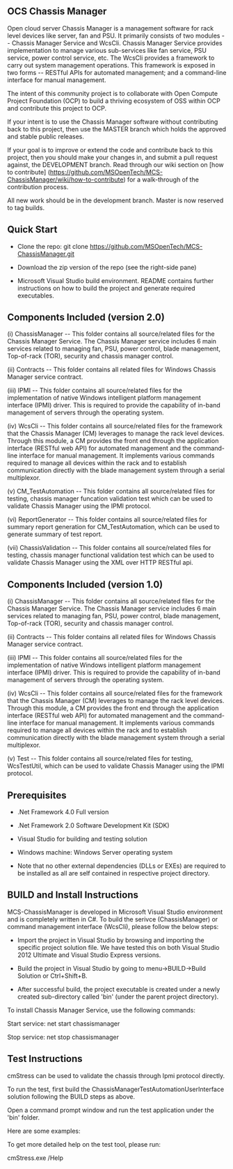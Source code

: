 ## OCS Chassis Manager
Open cloud server Chassis Manager is a management software for rack level devices like server, fan and PSU. 
It primarily consists of two modules -- Chassis Manager Service and WcsCli. Chassis Manager Service provides implementation to manage various sub-services like fan service, PSU service, power control service, etc. The WcsCli provides a framework to carry out system management operations. This framework is exposed in two forms -- RESTful APIs for automated management; and a command-line interface for manual management.

The intent of this community project is to collaborate with Open Compute Project Foundation (OCP) to build a thriving ecosystem of OSS within OCP and contribute this project to OCP.

If your intent is to use the Chassis Manager software without contributing back to this project, then use the MASTER branch which holds the approved and stable public releases.

If your goal is to improve or extend the code and contribute back to this project, then you should make your changes in, and submit a pull request against, the DEVELOPMENT branch. Read through our wiki section on [how to contribute] (https://github.com/MSOpenTech/MCS-ChassisManager/wiki/how-to-contribute) for a walk-through of the contribution process.

All new work should be in the development branch. Master is now reserved to tag builds.

## Quick Start

- Clone the repo: git clone https://github.com/MSOpenTech/MCS-ChassisManager.git

- Download the zip version of the repo (see the right-side pane)

- Microsoft Visual Studio build environment. README contains further instructions on how to build the project and generate required executables. 


## Components Included (version 2.0)

(i) ChassisManager -- This folder contains all source/related files for the Chassis Manager Service. The Chassis Manager service includes 6 main services related to managing fan, PSU, power control, blade management, Top-of-rack (TOR), security and chassis manager control. 

(ii) Contracts -- This folder contains all related files for Windows Chassis Manager service contract.

(iii) IPMI -- This folder contains all source/related files for the implementation of native Windows intelligent platform management interface (IPMI) driver. This is required to provide the capability of in-band management of servers through the operating system. 

(iv) WcsCli -- This folder contains all source/related files for the framework that the Chassis Manager (CM) leverages to manage the rack level devices. Through this module, a CM provides the front end through the application interface (RESTful web API) for automated management and the command-line interface for manual management. It implements various commands required to manage all devices within the rack and to establish communication directly with the blade management system through a serial multiplexor.

(v) CM_TestAutomation -- This folder contains all source/related files for testing, chassis manager funcation validation test which can be used to validate Chassis Manager using the IPMI protocol.

(vi) ReportGenerator -- This folder contains all source/related files for summary report generation for CM_TestAutomation, which can be used to generate summary of test report.

(vii) ChassisValidation -- This folder contains all source/related files for testing, chassis manager functional validation test which can be used to validate Chassis Manager using the XML over HTTP RESTful api.

## Components Included (version 1.0)

(i) ChassisManager -- This folder contains all source/related files for the Chassis Manager Service. The Chassis Manager service includes 6 main services related to managing fan, PSU, power control, blade management, Top-of-rack (TOR), security and chassis manager control. 

(ii) Contracts -- This folder contains all related files for Windows Chassis Manager service contract.

(iii) IPMI -- This folder contains all source/related files for the implementation of native Windows intelligent platform management interface (IPMI) driver. This is required to provide the capability of in-band management of servers through the operating system. 

(iv) WcsCli -- This folder contains all source/related files for the framework that the Chassis Manager (CM) leverages to manage the rack level devices. Through this module, a CM provides the front end through the application interface (RESTful web API) for automated management and the command-line interface for manual management. It implements various commands required to manage all devices within the rack and to establish communication directly with the blade management system through a serial multiplexor.

(v) Test -- This folder contains all source/related files for testing, WcsTestUtil, which can be used to validate Chassis Manager using the IPMI protocol.


## Prerequisites

- .Net Framework 4.0 Full version

- .Net Framework 2.0 Software Development Kit (SDK)

- Visual Studio for building and testing solution

- Windows machine: Windows Server operating system

- Note that no other external dependencies (DLLs or EXEs) are required to be installed as all are self contained in respective project directory. 


## BUILD and Install Instructions

MCS-ChassisManager is developed in Microsoft Visual Studio environment and is completely written in C#. To build the serivce (ChassisManager) or command management interface (WcsCli), please follow the below steps:

- Import the project in Visual Studio by browsing and importing the specific project solution file. We have tested this on both Visual Studio 2012 Ultimate and Visual Studio Express versions.

- Build the project in Visual Studio by going to menu->BUILD->Build Solution or Ctrl+Shift+B.

- After successful build, the project executable is created under a newly created sub-directory called 'bin' (under the parent project directory). 


To install Chassis Manager Service, use the following commands:

Start service: net start chassismanager

Stop service: net stop chassismanager

## Test Instructions

cmStress can be used to validate the chassis through Ipmi protocol directly.

To run the test, first build the ChassisManagerTestAutomationUserInterface solution following the BUILD steps as above.

Open a command prompt window and run the test application under the 'bin' folder.

Here are some examples:

To get more detailed help on the test tool, please run:

cmStress.exe /Help


